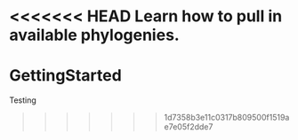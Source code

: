 <<<<<<< HEAD
Learn how to pull in available phylogenies. 
=======
# GettingStarted
Testing
>>>>>>> 1d7358b3e11c0317b809500f1519ae7e05f2dde7
